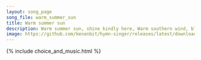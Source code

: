 ```yaml
---
layout: song_page
song_file: warm_summer_sun
title: Warm summer sun
description: Warm summer sun, shine kindly here, Warm southern wind, blow softly here, Green sod above, lie light, lie light. Good night, dear heart, good night, g... secular 4part acapella 1verse musicbykenan textbyother summer death 
image: https://github.com/kenanbit/hymn-singer/releases/latest/download/warm_summer_sun-trad.png
---
```


{% include choice_and_music.html %}